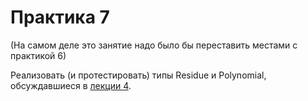 # Практика 7

(На самом деле это занятие надо было бы переставить местами с практикой 6)

Реализовать (и протестировать) типы Residue и Polynomial, обсуждавшиеся в [лекции 4](s2_lecture_4.md).